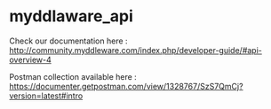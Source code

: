 # myddlaware_api

Check our documentation here : http://community.myddleware.com/index.php/developer-guide/#api-overview-4

Postman collection available here : https://documenter.getpostman.com/view/1328767/SzS7QmCj?version=latest#intro




